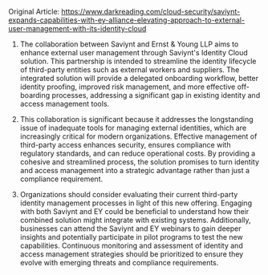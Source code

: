 Original Article: https://www.darkreading.com/cloud-security/saviynt-expands-capabilities-with-ey-alliance-elevating-approach-to-external-user-management-with-its-identity-cloud

1) The collaboration between Saviynt and Ernst & Young LLP aims to enhance external user management through Saviynt's Identity Cloud solution. This partnership is intended to streamline the identity lifecycle of third-party entities such as external workers and suppliers. The integrated solution will provide a delegated onboarding workflow, better identity proofing, improved risk management, and more effective off-boarding processes, addressing a significant gap in existing identity and access management tools.

2) This collaboration is significant because it addresses the longstanding issue of inadequate tools for managing external identities, which are increasingly critical for modern organizations. Effective management of third-party access enhances security, ensures compliance with regulatory standards, and can reduce operational costs. By providing a cohesive and streamlined process, the solution promises to turn identity and access management into a strategic advantage rather than just a compliance requirement.

3) Organizations should consider evaluating their current third-party identity management processes in light of this new offering. Engaging with both Saviynt and EY could be beneficial to understand how their combined solution might integrate with existing systems. Additionally, businesses can attend the Saviynt and EY webinars to gain deeper insights and potentially participate in pilot programs to test the new capabilities. Continuous monitoring and assessment of identity and access management strategies should be prioritized to ensure they evolve with emerging threats and compliance requirements.
